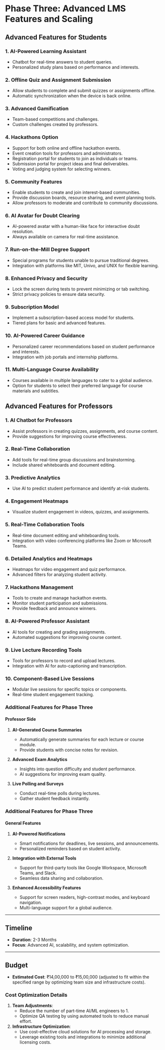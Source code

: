# Phase Three: Advanced LMS Features and Scaling

## Advanced Features for Students

### 1. **AI-Powered Learning Assistant**
- Chatbot for real-time answers to student queries.
- Personalized study plans based on performance and interests.

### 2. **Offline Quiz and Assignment Submission**
- Allow students to complete and submit quizzes or assignments offline.
- Automatic synchronization when the device is back online.

### 3. **Advanced Gamification**
- Team-based competitions and challenges.
- Custom challenges created by professors.

### 4. **Hackathons Option**
- Support for both online and offline hackathon events.
- Event creation tools for professors and administrators.
- Registration portal for students to join as individuals or teams.
- Submission portal for project ideas and final deliverables.
- Voting and judging system for selecting winners.

### 5. **Community Features**
- Enable students to create and join interest-based communities.
- Provide discussion boards, resource sharing, and event planning tools.
- Allow professors to moderate and contribute to community discussions.

### 6. **AI Avatar for Doubt Clearing**
- AI-powered avatar with a human-like face for interactive doubt resolution.
- Always available on camera for real-time assistance.

### 7. **Run-on-the-Mill Degree Support**
- Special programs for students unable to pursue traditional degrees.
- Integration with platforms like MIT, Univo, and UNIX for flexible learning.

### 8. **Enhanced Privacy and Security**
- Lock the screen during tests to prevent minimizing or tab switching.
- Strict privacy policies to ensure data security.

### 9. **Subscription Model**
- Implement a subscription-based access model for students.
- Tiered plans for basic and advanced features.

### 10. **AI-Powered Career Guidance**
- Personalized career recommendations based on student performance and interests.
- Integration with job portals and internship platforms.

### 11. **Multi-Language Course Availability**
- Courses available in multiple languages to cater to a global audience.
- Option for students to select their preferred language for course materials and subtitles.

## Advanced Features for Professors

### 1. **AI Chatbot for Professors**
- Assist professors in creating quizzes, assignments, and course content.
- Provide suggestions for improving course effectiveness.

### 2. **Real-Time Collaboration**
- Add tools for real-time group discussions and brainstorming.
- Include shared whiteboards and document editing.

### 3. **Predictive Analytics**
- Use AI to predict student performance and identify at-risk students.

### 4. **Engagement Heatmaps**
- Visualize student engagement in videos, quizzes, and assignments.

### 5. **Real-Time Collaboration Tools**
- Real-time document editing and whiteboarding tools.
- Integration with video conferencing platforms like Zoom or Microsoft Teams.

### 6. **Detailed Analytics and Heatmaps**
- Heatmaps for video engagement and quiz performance.
- Advanced filters for analyzing student activity.

### 7. **Hackathons Management**
- Tools to create and manage hackathon events.
- Monitor student participation and submissions.
- Provide feedback and announce winners.

### 8. **AI-Powered Professor Assistant**
- AI tools for creating and grading assignments.
- Automated suggestions for improving course content.

### 9. **Live Lecture Recording Tools**
- Tools for professors to record and upload lectures.
- Integration with AI for auto-captioning and transcription.

### 10. **Component-Based Live Sessions**
- Modular live sessions for specific topics or components.
- Real-time student engagement tracking.

### Additional Features for Phase Three

#### **Professor Side**
1. **AI-Generated Course Summaries**
   - Automatically generate summaries for each lecture or course module.
   - Provide students with concise notes for revision.

2. **Advanced Exam Analytics**
   - Insights into question difficulty and student performance.
   - AI suggestions for improving exam quality.

3. **Live Polling and Surveys**
   - Conduct real-time polls during lectures.
   - Gather student feedback instantly.


### Additional Features for Phase Three

#### **General Features**
1. **AI-Powered Notifications**
   - Smart notifications for deadlines, live sessions, and announcements.
   - Personalized reminders based on student activity.

2. **Integration with External Tools**
   - Support for third-party tools like Google Workspace, Microsoft Teams, and Slack.
   - Seamless data sharing and collaboration.

3. **Enhanced Accessibility Features**
   - Support for screen readers, high-contrast modes, and keyboard navigation.
   - Multi-language support for a global audience.

---

## Timeline
- **Duration**: 2-3 Months
- **Focus**: Advanced AI, scalability, and system optimization.

---

## Budget
- **Estimated Cost**: ₹14,00,000 to ₹15,00,000 (adjusted to fit within the specified range by optimizing team size and infrastructure costs).

### Cost Optimization Details
1. **Team Adjustments**:
   - Reduce the number of part-time AI/ML engineers to 1.
   - Optimize QA testing by using automated tools to reduce manual effort.
2. **Infrastructure Optimization**:
   - Use cost-effective cloud solutions for AI processing and storage.
   - Leverage existing tools and integrations to minimize additional licensing costs.